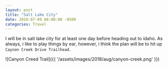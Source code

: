 ```yaml
---
layout: post
title: "Salt Lake City"
date: 2018-07-09 08:00:00 -0500
categories: Travel 
---
```


I will be in salt lake city for at least one day before heading out to idaho. 
As always, i like to play things by ear, however, i think the plan will be to hit up `Caynon Creek Drive Trailhead`.

![Canyon Creed Trail]({{ '/assets/images/2018/aug/canyon-creek.png' }})

